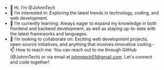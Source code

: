 - 👋 Hi, I’m @JohnnTech
- 👀 I’m interested in: Exploring the latest trends in technology, coding, and web development.
- 🌱 I’m currently learning: Always eager to expand my knowledge in both frontend and backend development, as well as staying up-to-date with the latest frameworks and languages.
- 💞️ I’m looking to collaborate on: Exciting web development projects, open-source initiatives, and anything that involves innovative coding.- 
📫 How to reach me: You can reach out to me through GitHub (@JohnnTech) or via email at johnntech01@gmail.com. Let's connect and code together!

<!---
JohnnTech/JohnnTech is a ✨ special ✨ repository because its `README.md` (this file) appears on your GitHub profile.
You can click the Preview link to take a look at your changes.
--->
